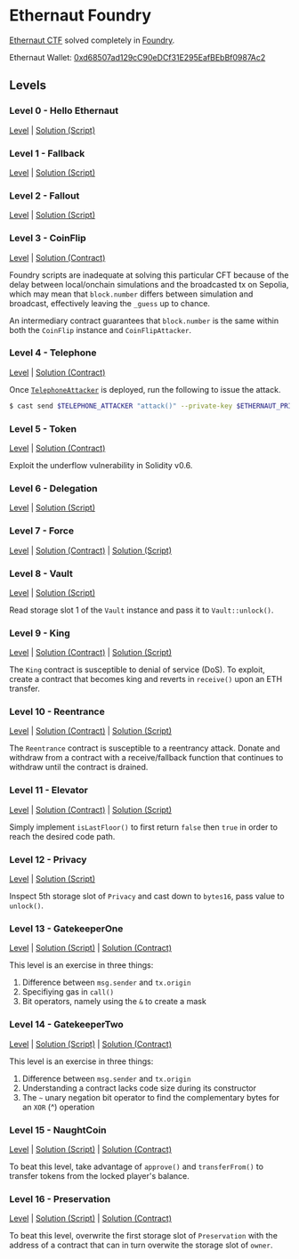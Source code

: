 # Ethernaut Foundry

[Ethernaut CTF](https://ethernaut.openzeppelin.com/) solved completely in [Foundry](https://foundry.paradigm.xyz/).

Ethernaut Wallet: [0xd68507ad129cC90eDCf31E295EafBEbBf0987Ac2](0xd68507ad129cc90edcf31e295eafbebbf0987ac2)

## Levels

### Level 0 - Hello Ethernaut

[Level](levels/0-HelloEthernaut.sol) | [Solution (Script)](script/0-HelloEthernaut.s.sol)

### Level 1 - Fallback

[Level](levels/1-Fallback.sol) | [Solution (Script)](script/1-Fallback.s.sol)

### Level 2 - Fallout

[Level](levels/2-Fallout.sol) | [Solution (Script)](script/2-Fallout.s.sol)

### Level 3 - CoinFlip

[Level](levels/3-CoinFlip.sol) | [Solution (Contract)](src/3-CoinFlip.sol)

Foundry scripts are inadequate at solving this particular CFT because of the delay between local/onchain simulations and the broadcasted tx on Sepolia, which may mean that `block.number` differs between simulation and broadcast, effectively leaving the `_guess` up to chance.

An intermediary contract guarantees that `block.number` is the same within both the `CoinFlip` instance and `CoinFlipAttacker`.

### Level 4 - Telephone

[Level](levels/4-Telephone.sol) | [Solution (Contract)](src/4-Telephone.sol)

Once [`TelephoneAttacker`](src/4-Telephone.sol) is deployed, run the following to issue the attack.

```bash
$ cast send $TELEPHONE_ATTACKER "attack()" --private-key $ETHERNAUT_PRIVATE_KEY --rpc-url $SEPOLIA_RPC_URL
```

### Level 5 - Token

[Level](levels/5-Token.sol) | [Solution (Contract)](src/5-Token.s.sol)

Exploit the underflow vulnerability in Solidity v0.6.

### Level 6 - Delegation

[Level](levels/6-Delegation.sol) | [Solution (Script)](src/6-Delegation.s.sol)

### Level 7 - Force

[Level](levels/7-Force.sol) | [Solution (Contract)](src/7-Force.sol) | [Solution (Script)](src/7-Force.s.sol)

### Level 8 - Vault

[Level](levels/8-Vault.sol) | [Solution (Script)](src/8-Vault.s.sol)

Read storage slot 1 of the `Vault` instance and pass it to `Vault::unlock()`.

### Level 9 - King

[Level](levels/9-King.sol) | [Solution (Contract)](src/9-King.sol) | [Solution (Script)](script/9-King.s.sol)

The `King` contract is susceptible to denial of service (DoS). To exploit, create a contract that becomes king and reverts in `receive()` upon an ETH transfer.

### Level 10 - Reentrance

[Level](levels/10-Reentrance.sol) | [Solution (Contract)](src/10-Reentrance.sol) | [Solution (Script)](script/10-Reentrance.s.sol)

The `Reentrance` contract is susceptible to a reentrancy attack. Donate and withdraw from a contract with a receive/fallback function that continues to withdraw until the contract is drained.

### Level 11 - Elevator

[Level](levels/11-Elevator.sol) | [Solution (Contract)](src/11-Elevator.sol) | [Solution (Script)](script/11-Elevator.s.sol)

Simply implement `isLastFloor()` to first return `false` then `true` in order to reach the desired code path.

### Level 12 - Privacy

[Level](levels/12-Privacy.sol) | [Solution (Script)](script/12-Privacy.s.sol)

Inspect 5th storage slot of `Privacy` and cast down to `bytes16`, pass value to `unlock()`.

### Level 13 - GatekeeperOne

[Level](levels/13-GatekeeperOne.sol) | [Solution (Script)](script/13-GatekeeperOne.s.sol) | [Solution (Contract)](src/13-GatekeeperOne.sol)

This level is an exercise in three things:

1. Difference between `msg.sender` and `tx.origin`
2. Specifiying gas in `call()`
3. Bit operators, namely using the `&` to create a mask

### Level 14 - GatekeeperTwo

[Level](levels/14-GatekeeperTwo.sol) | [Solution (Script)](script/14-GatekeeperTwo.s.sol) | [Solution (Contract)](src/14-GatekeeperTwo.sol)

This level is an exercise in three things:

1. Difference between `msg.sender` and `tx.origin`
2. Understanding a contract lacks code size during its constructor
3. The `~` unary negation bit operator to find the complementary bytes for an `XOR` (^) operation

### Level 15 - NaughtCoin

[Level](levels/15-NaughtCoin.sol) | [Solution (Script)](script/15-NaughtCoin.s.sol) | [Solution (Contract)](src/15-NaughtCoin.sol)

To beat this level, take advantage of `approve()` and `transferFrom()` to transfer tokens from the locked player's balance.

### Level 16 - Preservation

[Level](levels/16-Preservation.sol) | [Solution (Script)](script/16-Preservation.s.sol) | [Solution (Contract)](src/16-Preservation.sol)

To beat this level, overwrite the first storage slot of `Preservation` with the address of a contract that can in turn overwite the storage slot of `owner`.
